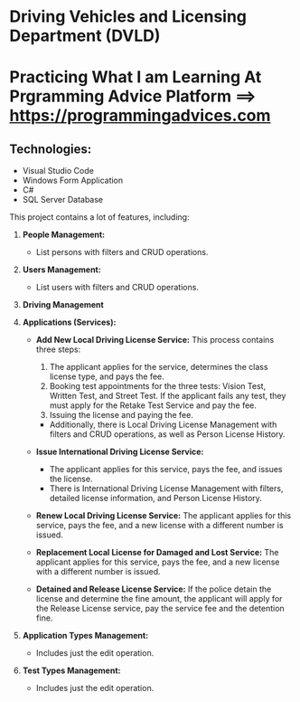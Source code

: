 
# Driving Vehicles and Licensing Department (DVLD)
# Practicing What I am Learning At Prgramming Advice Platform ==> https://programmingadvices.com
## Technologies:
- Visual Studio Code
- Windows Form Application
- C#
- SQL Server Database

This project contains a lot of features, including:

1. **People Management:**
   - List persons with filters and CRUD operations.

2. **Users Management:**
   - List users with filters and CRUD operations.

3. **Driving Management**

4. **Applications (Services):**

   - **Add New Local Driving License Service:**
      This process contains three steps:
      1. The applicant applies for the service, determines the class license type, and pays the fee.
      2. Booking test appointments for the three tests: Vision Test, Written Test, and Street Test. If the applicant fails any test, they must apply for the Retake Test Service and pay the fee.
      3. Issuing the license and paying the fee.
      - Additionally, there is Local Driving License Management with filters and CRUD operations, as well as Person License History.

   - **Issue International Driving License Service:**
      - The applicant applies for this service, pays the fee, and issues the license.
      - There is International Driving License Management with filters, detailed license information, and Person License History.

   - **Renew Local Driving License Service:**
      The applicant applies for this service, pays the fee, and a new license with a different number is issued.

   - **Replacement Local License for Damaged and Lost Service:**
      The applicant applies for this service, pays the fee, and a new license with a different number is issued.

   - **Detained and Release License Service:**
      If the police detain the license and determine the fine amount, the applicant will apply for the Release License service, pay the service fee and the detention fine.

5. **Application Types Management:**
   - Includes just the edit operation.

6. **Test Types Management:**
   - Includes just the edit operation.
